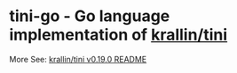 # tini-go - Go language implementation of [krallin/tini](https://github.com/krallin/tini)

More See: [krallin/tini v0.19.0 README](https://github.com/krallin/tini/blob/v0.19.0/README.md)
